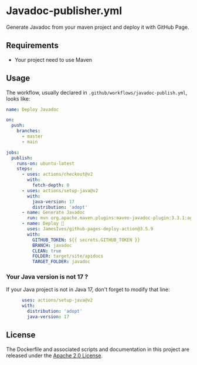 # Javadoc-publisher.yml
Generate Javadoc from your maven project and deploy it with GitHub Page.

## Requirements
- Your project need to use Maven

## Usage

The workflow, usually declared in `.github/workflows/javadoc-publish.yml`, looks like:
```YAML
name: Deploy Javadoc

on:
  push:
    branches:
      - master
      - main

jobs:
  publish:
    runs-on: ubuntu-latest
    steps:
      - uses: actions/checkout@v2
        with:
          fetch-depth: 0
      - uses: actions/setup-java@v2
        with:
          java-version: 17
          distribution: 'adopt'
      - name: Generate Javadoc
        run: mvn org.apache.maven.plugins:maven-javadoc-plugin:3.3.1:aggregate
      - name: Deploy 🚀
        uses: JamesIves/github-pages-deploy-action@3.5.9
        with:
          GITHUB_TOKEN: ${{ secrets.GITHUB_TOKEN }}
          BRANCH: javadoc
          CLEAN: true
          FOLDER: target/site/apidocs
          TARGET_FOLDER: javadoc
```

### Your Java version is not 17 ?

If your Java project is not in Java 17, don't forget to modify that line:
```YAML
      uses: actions/setup-java@v2
      with:
        distribution: 'adopt'
        java-version: 17
```

## License
The Dockerfile and associated scripts and documentation in this project are released under the [Apache 2.0 License](https://github.com/MathieuSoysal/Javadoc-publisher.yml/blob/main/LICENSE).
